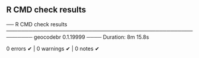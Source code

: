 ## R CMD check results

── R CMD check results ───────────────────────────────────────────────────────── geocodebr 0.1.19999 ────
Duration: 8m 15.8s

0 errors ✔ | 0 warnings ✔ | 0 notes ✔





